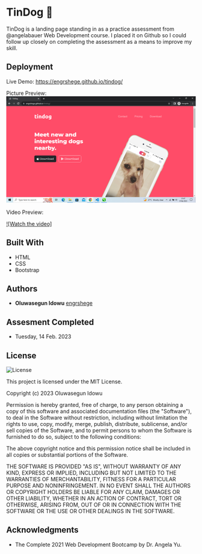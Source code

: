 # TinDog 🐶
TinDog is a landing page standing in as a practice assessment from @angelabauer Web Development course. I placed it on Github so I could follow up closely on completing the assessment as a means to improve my skill.


## Deployment

Live Demo: https://engrshege.github.io/tindog/

Picture Preview:
![tindog](./images/Capture.png)

Video Preview:

[![Watch the video]](https://youtube.com/shorts/YYjp1cxjIDg?feature=share)


## Built With

  * HTML
  * CSS
  * Bootstrap


## Authors

  - **Oluwasegun Idowu**
    [engrshege](https://github.com/engrshege/)
    
    
## Assesment Completed

  * Tuesday, 14 Feb. 2023


## License

![License](https://img.shields.io/badge/license-MIT%20License-blue.svg)

This project is licensed under the MIT License.

Copyright (c) 2023 Oluwasegun Idowu

Permission is hereby granted, free of charge, to any person obtaining a copy
of this software and associated documentation files (the "Software"), to deal
in the Software without restriction, including without limitation the rights
to use, copy, modify, merge, publish, distribute, sublicense, and/or sell
copies of the Software, and to permit persons to whom the Software is
furnished to do so, subject to the following conditions:

The above copyright notice and this permission notice shall be included in all
copies or substantial portions of the Software.

THE SOFTWARE IS PROVIDED "AS IS", WITHOUT WARRANTY OF ANY KIND, EXPRESS OR
IMPLIED, INCLUDING BUT NOT LIMITED TO THE WARRANTIES OF MERCHANTABILITY,
FITNESS FOR A PARTICULAR PURPOSE AND NONINFRINGEMENT. IN NO EVENT SHALL THE
AUTHORS OR COPYRIGHT HOLDERS BE LIABLE FOR ANY CLAIM, DAMAGES OR OTHER
LIABILITY, WHETHER IN AN ACTION OF CONTRACT, TORT OR OTHERWISE, ARISING FROM,
OUT OF OR IN CONNECTION WITH THE SOFTWARE OR THE USE OR OTHER DEALINGS IN THE
SOFTWARE.

## Acknowledgments

  * The Complete 2021 Web Development Bootcamp by Dr. Angela Yu.
